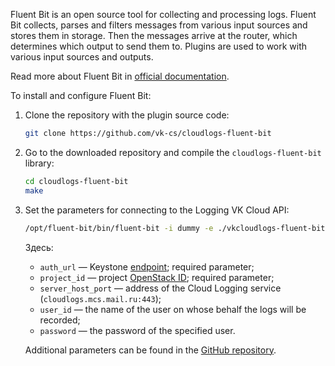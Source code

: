 Fluent Bit is an open source tool for collecting and processing logs. Fluent Bit collects, parses and filters messages from various input sources and stores them in storage. Then the messages arrive at the router, which determines which output to send them to. Plugins are used to work with various input sources and outputs.

Read more about Fluent Bit in [official documentation](https://docs.fluentbit.io/manual).

To install and configure Fluent Bit:

1. Clone the repository with the plugin source code:

   ```bash
   git clone https://github.com/vk-cs/cloudlogs-fluent-bit
   ```

2. Go to the downloaded repository and compile the `cloudlogs-fluent-bit` library:

   ```bash
   cd cloudlogs-fluent-bit
   make
   ```

3. Set the parameters for connecting to the Logging VK Cloud API:

   ```bash
   /opt/fluent-bit/bin/fluent-bit -i dummy -e ./vkcloudlogs-fluent-bit.so -o vkcloudlogs -p "server_host_port=<service address>" -p "user_id=<username>" -p "password=<password>" -p "project_id=<PID>" -p "auth_url=<authorization service endpoint>"
   ```

   Здесь:

   - `auth_url` — Keystone [endpoint](/ru/manage/tools-for-using-services/rest-api/endpoints); required parameter;
   - `project_id` — project [OpenStack ID](/ru/manage/tools-for-using-services/rest-api/endpoints#getting_project_id); required parameter;
   - `server_host_port` — address of the Cloud Logging service (`cloudlogs.mcs.mail.ru:443`);
   - `user_id` — the name of the user on whose behalf the logs will be recorded;
   - `password` — the password of the specified user.

   Additional parameters can be found in the [GitHub repository](https://github.com/vk-cs/cloudlogs-fluent-bit).
